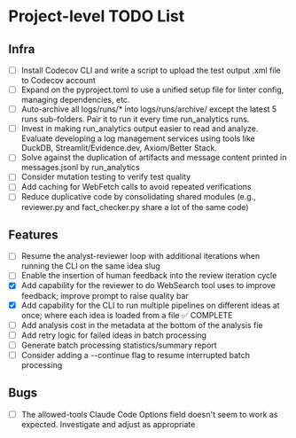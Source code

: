 # Project-level TODO List

## Infra

- [ ] Install Codecov CLI and write a script to upload the test output .xml file to Codecov account
- [ ] Expand on the pyproject.toml to use a unified setup file for linter config, managing dependencies, etc.
- [ ] Auto-archive all logs/runs/* into logs/runs/archive/ except the latest 5 runs sub-folders. Pair it to run it every time run_analytics runs.
- [ ] Invest in making run_analytics output easier to read and analyze. Evaluate developing a log management services using tools like DuckDB, Streamlit/Evidence.dev, Axiom/Better Stack.
- [ ] Solve against the duplication of artifacts and message content printed in messages.jsonl by run_analytics
- [ ] Consider mutation testing to verify test quality
- [ ] Add caching for WebFetch calls to avoid repeated verifications
- [ ] Reduce duplicative code by consolidating shared modules (e.g., reviewer.py and fact_checker.py share a lot of the same code)

## Features

- [ ] Resume the analyst-reviewer loop with additional iterations when running the CLI on the same idea slug
- [ ] Enable the insertion of human feedback into the review iteration cycle
- [x] Add capability for the reviewer to do WebSearch tool uses to improve feedback; improve prompt to raise quality bar
- [x] Add capability for the CLI to run multiple pipelines on different ideas at once; where each idea is loaded from a file ✅ COMPLETE
- [ ] Add analysis cost in the metadata at the bottom of the analysis fie
- [ ] Add retry logic for failed ideas in batch processing
- [ ] Generate batch processing statistics/summary report
- [ ] Consider adding a --continue flag to resume interrupted batch processing

## Bugs

- [ ] The allowed-tools Claude Code Options field doesn't seem to work as expected. Investigate and adjust as appropriate
